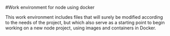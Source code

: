 #Work environment for node using docker 

This work environment includes files that will surely be modified according to the needs of the project, but which also serve as a starting point to begin working on a new node project, using images and containers in Docker.